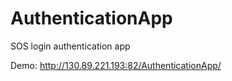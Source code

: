 # AuthenticationApp
SOS login authentication app

Demo: http://130.89.221.193:82/AuthenticationApp/
